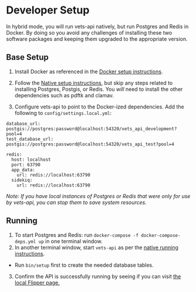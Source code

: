 # Developer Setup

In hybrid mode, you will run vets-api natively, but run Postgres and Redis in Docker. By doing so you avoid any challenges of installing these two software packages and keeping them upgraded to the appropriate version.



## Base Setup

1. Install Docker as referenced in the [Docker setup instructions](docker.md).

1. Follow the [Native setup instructions](native.md), but skip any steps related to installing Postgres, Postgis, or Redis. You *will* need to install the other dependencies such as pdftk and clamav.

1. Configure vets-api to point to the Docker-ized dependencies. Add the following to `config/settings.local.yml`:

```
database_url: postgis://postgres:password@localhost:54320/vets_api_development?pool=4
test_database_url: postgis://postgres:password@localhost:54320/vets_api_test?pool=4

redis:
  host: localhost
  port: 63790
  app_data:
    url: redis://localhost:63790
  sidekiq:
    url: redis://localhost:63790
```

*Note: If you have local instances of Postgres or Redis that were only for use by vets-api, you can stop them to save system resources.*

## Running

1. To start Postgres and Redis: run `docker-compose -f docker-compose-deps.yml up` in one terminal window.
2. In another terminal window, start `vets-api` as per the [native running instructions](running_natively.md).
  * Run `bin/setup` first to create the needed database tables.
3. Confirm the API is successfully running by seeing if you can visit [the local Flipper page.](http://localhost:3000/flipper/features)
